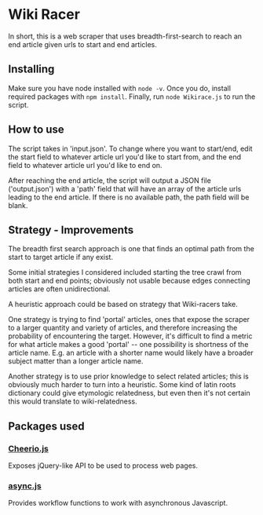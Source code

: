 # Wiki Racer
In short, this is a web scraper that uses breadth-first-search to reach an end article given urls to start and end articles.

## Installing
Make sure you have node installed with ```node -v```. Once you do, install required packages with ```npm install```. Finally, run ```node Wikirace.js``` to run the script.

## How to use
The script takes in 'input.json'. To change where you want to start/end, edit the start field to whatever article url you'd like to start from, and the end field to whatever article  url you'd like to end on.

After reaching the end article, the script will output a JSON file ('output.json') with a 'path' field that will have an array of the article urls leading to the end article. If there is no available path, the path field will be blank.

## Strategy - Improvements
The breadth first search approach is one that finds an optimal path from the start to target article if any exist.

Some initial strategies I considered included starting the tree crawl from both start and end points; obviously not usable because edges connecting articles are often unidirectional.

A heuristic approach could be based on strategy that Wiki-racers take.

One strategy is trying to find 'portal' articles, ones that expose the scraper to a larger quantity and variety of articles, and therefore increasing the probability of encountering the target. However, it's difficult to find a metric for what article makes a good 'portal' -- one possibility is shortness of the article name. E.g. an article with a shorter name would likely have a broader subject matter than a longer article name.

Another strategy is to use prior knowledge to select related articles; this is obviously much harder to turn into a heuristic. Some kind of latin roots dictionary could give etymologic relatedness, but even then it's not certain this would translate to wiki-relatedness.

## Packages used
### [Cheerio.js](https://github.com/cheeriojs/cheerio)
Exposes jQuery-like API to be used to process web pages.

### [async.js](https://github.com/caolan/async)
Provides workflow functions to work with asynchronous Javascript.
